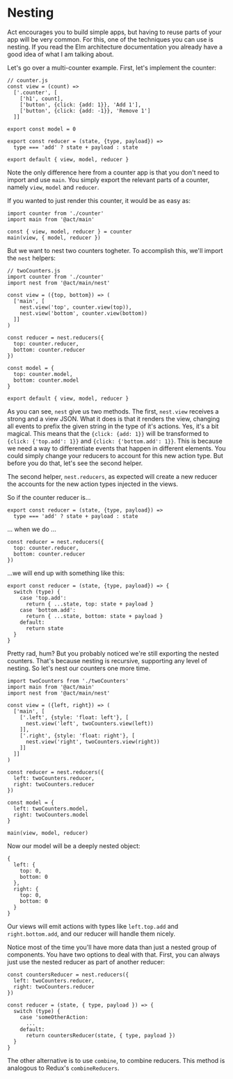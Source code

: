 # Nesting

Act encourages you to build simple apps, but having to reuse parts of your app
will be very common. For this, one of the techniques you can use is nesting. If
you read the Elm architecture documentation you already have a good idea of
what I am talking about.

Let's go over a multi-counter example. First, let's implement the counter:

```
// counter.js
const view = (count) =>
  ['.counter', [
    ['h1', count],
    ['button', {click: {add: 1}}, 'Add 1'],
    ['button', {click: {add: -1}}, 'Remove 1']
  ]]

export const model = 0

export const reducer = (state, {type, payload}) =>
  type === 'add' ? state + payload : state

export default { view, model, reducer }
```

Note the only difference here from a counter app is that you don't need to
import and use `main`. You simply export the relevant parts of a counter,
namely `view`, `model` and `reducer`.

If you wanted to just render this counter, it would be as easy as:

```
import counter from './counter'
import main from '@act/main'

const { view, model, reducer } = counter
main(view, { model, reducer })
```

But we want to nest two counters togheter. To accomplish this, we'll import the
`nest` helpers:

```
// twoCounters.js
import counter from './counter'
import nest from '@act/main/nest'

const view = ({top, bottom}) => (
  ['main', [
    nest.view('top', counter.view(top)),
    nest.view('bottom', counter.view(bottom))
  ]]
)

const reducer = nest.reducers({
  top: counter.reducer,
  bottom: counter.reducer
})

const model = {
  top: counter.model,
  bottom: counter.model
}

export default { view, model, reducer }
```

As you can see, `nest` give us two methods. The first, `nest.view` receives a
strong and a view JSON. What it does is that it renders the view, changing all
events to prefix the given string in the type of it's actions. Yes, it's a bit
magical. This means that the `{click: {add: 1}}` will be transformed to
`{click: {'top.add': 1}}` and `{click: {'bottom.add': 1}}`. This is because we
need a way to differentiate events that happen in different elements. You could
simply change your reducers to account for this new action type. But before you
do that, let's see the second helper.

The second helper, `nest.reducers`, as expected will create a new reducer the
accounts for the new action types injected in the views.

So if the counter reducer is...

```
export const reducer = (state, {type, payload}) =>
  type === 'add' ? state + payload : state
```

... when we do ...

```
const reducer = nest.reducers({
  top: counter.reducer,
  bottom: counter.reducer
})
```

...we will end up with something like this:

```
export const reducer = (state, {type, payload}) => {
  switch (type) {
    case 'top.add':
      return { ...state, top: state + payload }
    case 'bottom.add':
      return { ...state, bottom: state + payload }
    default:
      return state
  }
}
```

Pretty rad, hum? But  you probably noticed we're still exporting the nested
counters. That's because nesting is recursive, supporting any level of nesting.
So let's nest our counters one more time.

```
import twoCounters from './twoCounters'
import main from '@act/main'
import nest from '@act/main/nest'

const view = ({left, right}) => (
  ['main', [
    ['.left', {style: 'float: left'}, [
      nest.view('left', twoCounters.view(left))
    ]],
    ['.right', {style: 'float: right'}, [
      nest.view('right', twoCounters.view(right))
    ]]
  ]]
)

const reducer = nest.reducers({
  left: twoCounters.reducer,
  right: twoCounters.reducer
})

const model = {
  left: twoCounters.model,
  right: twoCounters.model
}

main(view, model, reducer)
```

Now our model will be a deeply nested object:

```
{
  left: {
    top: 0,
    bottom: 0
  },
  right: {
    top: 0,
    bottom: 0
  }
}
```

Our views will emit actions with types like `left.top.add` and
`right.bottom.add`, and our reducer will handle them nicely.

Notice most of the time you'll have more data than just a nested group of
components. You have two options to deal with that. First, you can always just
use the nested reducer as part of another reducer:

```
const countersReducer = nest.reducers({
  left: twoCounters.reducer,
  right: twoCounters.reducer
})

const reducer = (state, { type, payload }) => {
  switch (type) {
    case 'someOtherAction:
      ...
    default:
      return countersReducer(state, { type, payload })
  }
}
```

The other alternative is to use `combine`, to combine reducers. This method is
analogous to Redux's `combineReducers`.
